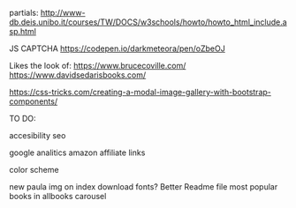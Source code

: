 

partials:
http://www-db.deis.unibo.it/courses/TW/DOCS/w3schools/howto/howto_html_include.asp.html

JS CAPTCHA
https://codepen.io/darkmeteora/pen/oZbeOJ

Likes the look of:
https://www.brucecoville.com/
https://www.davidsedarisbooks.com/

<!-- bootstrap modal carouse -->
https://css-tricks.com/creating-a-modal-image-gallery-with-bootstrap-components/

TO DO:
<!-- Lower img file size -->
accesibility
seo
<!-- cross browser consistency -->
google analitics
amazon affiliate links
<!-- pages for series -->
<!-- lightbox -->
<!-- apple tv on amber brown page -->
<!-- icons on every page -->
<!-- meta data on every page -->
<!-- scrollbar always visible on mobile -->
<!-- book mobile dropdown centered -->
color scheme
<!-- Captcha for contact page? -->
<!-- progressive image loading -->
<!-- typos -->
<!-- each page has a 'top' anchor tag -->
new paula img on index
download fonts?
Better Readme file
most popular books in allbooks carousel
<!-- CSS validation -->
<!-- HTML or XHTML validation -->
<!-- test all links -->







